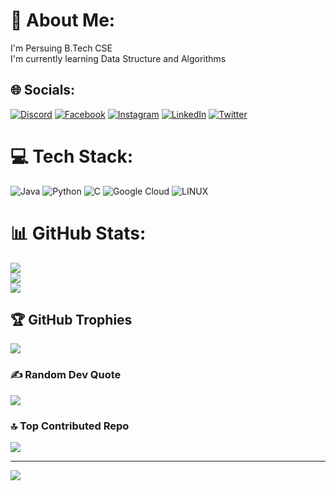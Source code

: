 # 💫 About Me:
I'm Persuing B.Tech CSE<br>I'm currently learning Data Structure and Algorithms<br> 


## 🌐 Socials:
[![Discord](https://img.shields.io/badge/Discord-%237289DA.svg?logo=discord&logoColor=white)](https://discord.gg/https://discord.gg/hj3WTwVD) [![Facebook](https://img.shields.io/badge/Facebook-%231877F2.svg?logo=Facebook&logoColor=white)](https://facebook.com/sayan.ghorui.5492) [![Instagram](https://img.shields.io/badge/Instagram-%23E4405F.svg?logo=Instagram&logoColor=white)](https://instagram.com/sayan_31_) [![LinkedIn](https://img.shields.io/badge/LinkedIn-%230077B5.svg?logo=linkedin&logoColor=white)](https://linkedin.com/in/sayan-ghorui-499a35238) [![Twitter](https://img.shields.io/badge/Twitter-%231DA1F2.svg?logo=Twitter&logoColor=white)](https://twitter.com/SayanGhorui209) 

# 💻 Tech Stack:
![Java](https://img.shields.io/badge/java-%23ED8B00.svg?style=flat-square&logo=java&logoColor=white) ![Python](https://img.shields.io/badge/python-3670A0?style=flat-square&logo=python&logoColor=ffdd54)  ![C](https://img.shields.io/badge/c-%2300599C.svg?style=flat-square&logo=c&logoColor=white) ![Google Cloud](https://img.shields.io/badge/Google%20Cloud-%234285F4.svg?style=flat-square&logo=google-cloud&logoColor=white)  ![LINUX](https://img.shields.io/badge/Linux-FCC624?style=flat-square&logo=linux&logoColor=black)
# 📊 GitHub Stats:
![](https://github-readme-stats.vercel.app/api?username=Sayan209191&theme=blue-green&hide_border=false&include_all_commits=false&count_private=false)<br/>
![](https://github-readme-streak-stats.herokuapp.com/?user=Sayan209191&theme=blue-green&hide_border=false)<br/>
![](https://github-readme-stats.vercel.app/api/top-langs/?username=Sayan209191&theme=blue-green&hide_border=false&include_all_commits=false&count_private=false&layout=compact)

## 🏆 GitHub Trophies
![](https://github-profile-trophy.vercel.app/?username=Sayan209191&theme=onestar&no-frame=false&no-bg=true&margin-w=4)

### ✍️ Random Dev Quote
![](https://quotes-github-readme.vercel.app/api?type=horizontal&theme=radical)

### 🔝 Top Contributed Repo
![](https://github-contributor-stats.vercel.app/api?username=Sayan209191&limit=5&theme=discord&combine_all_yearly_contributions=true)

---
[![](https://visitcount.itsvg.in/api?id=Sayan209191&icon=2&color=1)](https://visitcount.itsvg.in)

<!-- Proudly created with GPRM ( https://gprm.itsvg.in ) -->

